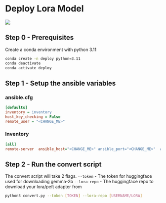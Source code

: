 # Deploy Lora Model

<img src="https://cdn.mlx.institute/assets/ansible-deploy-llama.cpp.avif" >

## Step 0 - Prerequisites
Create a conda environment with python 3.11
```bash
conda create -n deploy python=3.11
conda deactivate
conda activate deploy
```

## Step 1 - Setup the ansible variables

### ansible.cfg
```ini
[defaults]
inventory = inventory
host_key_checking = False
remote_user = "<CHANGE_ME>"
```

### Inventory
```ini
[all]
remote-server  ansible_host="<CHANGE_ME>" ansible_port="<CHANGE_ME>"  ansible_ssh_private_key_file="<CHANGE_ME>"
```

## Step 2 - Run the convert script
The convert script will take 2 flags.
`--token`     - The token for huggingface used for downloading gemma-2b
`--lora-repo` - The huggingface repo to download your lora/peft adapter from
```bash
python3 convert.py --token [TOKEN] --lora-repo [USERNAME/LORA]
```
